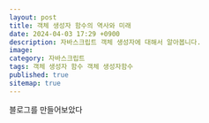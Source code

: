 ```yaml
---
layout: post
title: 객체 생성자 함수의 역사와 미래
date: 2024-04-03 17:29 +0900
description: 자바스크립트 객체 생성자에 대해서 알아봅니다.
image:
category: 자바스크립트
tags: 객체 생성자 함수 객체 생성자함수
published: true
sitemap: true
---
```


블로그를 만들어보았다